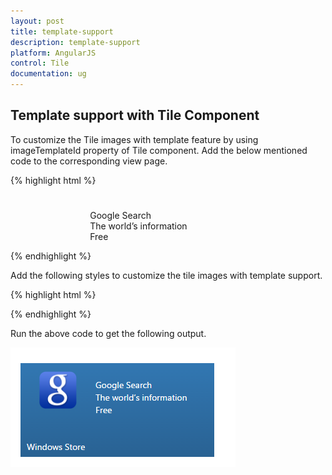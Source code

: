 ```yaml
---
layout: post
title: template-support
description: template-support
platform: AngularJS
control: Tile
documentation: ug
---
```


## Template support with Tile Component  

To customize the Tile images with template feature by using imageTemplateId property of Tile component. Add the below mentioned code to the corresponding view page.

{% highlight html %}

  <div class="e-tile-group" id="groupTile">
    <div class="e-tile-column">
        <div id="tile1" ej-tile e-tilesize="wide" e-text="Windows Store" e-imagetemplateid="imageTemplate" e-imageposition="fill">
        </div>
    </div>
    <div id="imageTemplate">
        <div id="appimage">
        </div>
        <div class="tileMargin">
            <span class="caption">Google Search</span><br />
            <span class="description">The world’s information</span><br />
            <span class="sub">Free</span>
        </div>
    </div>
  </div>
   
{% endhighlight %}

Add the following styles to customize the tile images with template support.

{% highlight html %}

 <style>
        #appimage {
            background-image: url("http://js.syncfusion.com/UG/mobile/content/google.png");
            background-position: center center;
            background-repeat: no-repeat;
            background-size: 50% auto;
            display: table-cell;
            width: 45%;
        }

        .tileMargin {
            display: table-cell;
            padding-top: 25px;
        }

        .e-tile-template {
            display: table;
            height: 100%;
            width: 100%;
        }
    </style>
   
{% endhighlight %}

Run the above code to get the following output.

![](Template_images\Template_img1.png)

